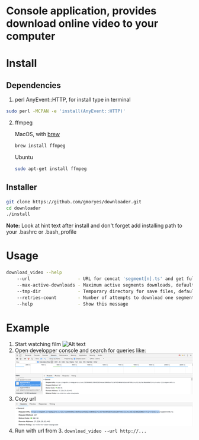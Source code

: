 # Console application, provides download online video to your computer

# Install

## Dependencies
1. perl AnyEvent::HTTP, for install type in terminal
```sh
sudo perl -MCPAN -e 'install(AnyEvent::HTTP)'
```
2. ffmpeg

    MacOS, with [brew](https://brew.sh/index_ru)
    ```sh
    brew install ffmpeg
    ```
    Ubuntu
    ```sh
    sudo apt-get install ffmpeg
    ```

## Installer

```sh
git clone https://github.com/gmoryes/downloader.git
cd downloader
./install
```

**Note:** Look at hint text after install and don't forget add installing path to your .bashrc or .bash_profile

# Usage
```sh
download_video --help
	--url                  - URL for concat 'segment[n].ts' and get full video
	--max-active-downloads - Maximum active segments downloads, default: 5
	--tmp-dir              - Temporary directory for save files, default: /tmp
	--retries-count        - Number of attempts to download one segment (-1 means infinitive), default: 5
	--help                 - Show this message
```

# Example

1. Start watching film
    ![Alt text](images/1.png?raw=true "Title")
2. Open developper console and search for queries like:
    ![Alt text](images/2.png?raw=true "Title")
3. Copy url
    ![Alt text](images/3.png?raw=true "Title")
4. Run with url from 3. `download_video --url http://...`
    
